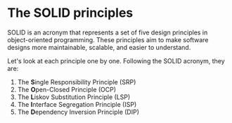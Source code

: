# The SOLID principles

SOLID is an acronym that represents a set of five design principles in object-oriented programming. These principles aim to make software designs more maintainable, scalable, and easier to understand.

Let's look at each principle one by one. Following the SOLID acronym, they are:

1. The **S**ingle Responsibility Principle (SRP)
2. The **O**pen-Closed Principle (OCP)
3. The **L**iskov Substitution Principle (LSP)
4. The **I**nterface Segregation Principle (ISP)
5. The **D**ependency Inversion Principle (DIP)
